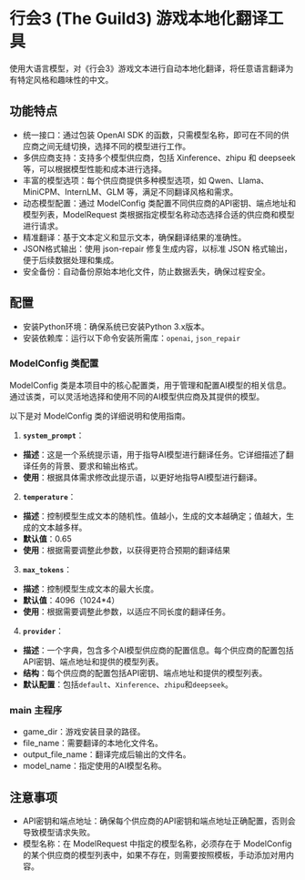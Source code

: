 # 行会3 (The Guild3) 游戏本地化翻译工具

使用大语言模型，对《行会3》游戏文本进行自动本地化翻译，将任意语言翻译为有特定风格和趣味性的中文。

## 功能特点
- 统一接口：通过包装 OpenAI SDK 的函数，只需模型名称，即可在不同的供应商之间无缝切换，选择不同的模型进行工作。
- 多供应商支持：支持多个模型供应商，包括 Xinference、zhipu 和 deepseek 等，可以根据模型性能和成本进行选择。
- 丰富的模型选项：每个供应商提供多种模型选项，如 Qwen、Llama、MiniCPM、InternLM、GLM 等，满足不同翻译风格和需求。
- 动态模型配置：通过 ModelConfig 类配置不同供应商的API密钥、端点地址和模型列表，ModelRequest 类根据指定模型名称动态选择合适的供应商和模型进行请求。
- 精准翻译：基于文本定义和显示文本，确保翻译结果的准确性。
- JSON格式输出：使用 json-repair 修复生成内容，以标准 JSON 格式输出，便于后续数据处理和集成。
- 安全备份：自动备份原始本地化文件，防止数据丢失，确保过程安全。


## 配置
- 安装Python环境：确保系统已安装Python 3.x版本。
- 安装依赖库：运行以下命令安装所需库：`openai`, `json_repair`

### ModelConfig 类配置
ModelConfig 类是本项目中的核心配置类，用于管理和配置AI模型的相关信息。通过该类，可以灵活地选择和使用不同的AI模型供应商及其提供的模型。

以下是对 ModelConfig 类的详细说明和使用指南。

1. **`system_prompt`**：
  - **描述**：这是一个系统提示语，用于指导AI模型进行翻译任务。它详细描述了翻译任务的背景、要求和输出格式。
  - **使用**：根据具体需求修改此提示语，以更好地指导AI模型进行翻译。

2. **`temperature`**：
  - **描述**：控制模型生成文本的随机性。值越小，生成的文本越确定；值越大，生成的文本越多样。
  - **默认值**：0.65
  - **使用**：根据需要调整此参数，以获得更符合预期的翻译结果

3. **`max_tokens`**：
  - **描述**：控制模型生成文本的最大长度。
  - **默认值**：4096（1024*4）
  - **使用**：根据需要调整此参数，以适应不同长度的翻译任务。

4. **`provider`**：
  - **描述**：一个字典，包含多个AI模型供应商的配置信息。每个供应商的配置包括API密钥、端点地址和提供的模型列表。
  - **结构**：每个供应商的配置包括API密钥、端点地址和提供的模型列表。
  - **默认配置**：包括`default`、`Xinference`、`zhipu`和`deepseek`。



### main 主程序
- game_dir：游戏安装目录的路径。
- file_name：需要翻译的本地化文件名。
- output_file_name：翻译完成后输出的文件名。
- model_name：指定使用的AI模型名称。

## 注意事项
- API密钥和端点地址：确保每个供应商的API密钥和端点地址正确配置，否则会导致模型请求失败。
- 模型名称：在 ModelRequest 中指定的模型名称，必须存在于 ModelConfig 的某个供应商的模型列表中，如果不存在，则需要按照模板，手动添加对用内容。
